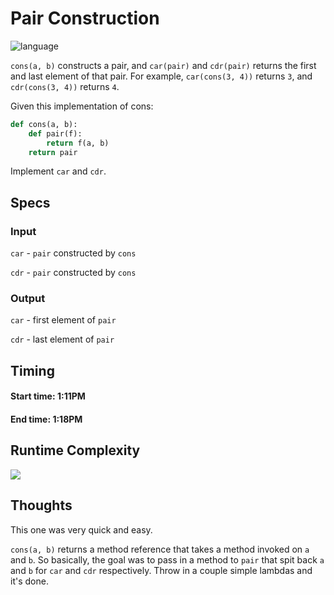 # Pair Construction

![language](https://img.shields.io/badge/python-3.7.3-orange.svg?cacheSeconds=2592000)

`cons(a, b)` constructs a pair, and `car(pair)` and `cdr(pair)` returns the first and last element of that pair. For example, `car(cons(3, 4))` returns `3`, and `cdr(cons(3, 4))` returns `4`.

Given this implementation of cons:

```python
def cons(a, b):
    def pair(f):
        return f(a, b)
    return pair
```

Implement `car` and `cdr`.

## Specs

### Input

`car` - `pair` constructed by `cons`

`cdr` - `pair` constructed by `cons`

### Output

`car` - first element of `pair`

`cdr` - last element of `pair`

## Timing

#### Start time: 1:11PM
<!--- Work happens here --->
#### End time: 1:18PM

## Runtime Complexity

<img src="https://latex.codecogs.com/gif.latex?\O\left(1\right)" />

## Thoughts

This one was very quick and easy.

`cons(a, b)` returns a method reference that takes a method invoked on `a` and `b`. So basically, the goal was to pass in a method to `pair` that spit back `a` and `b` for `car` and `cdr` respectively. Throw in a couple simple lambdas and it's done.